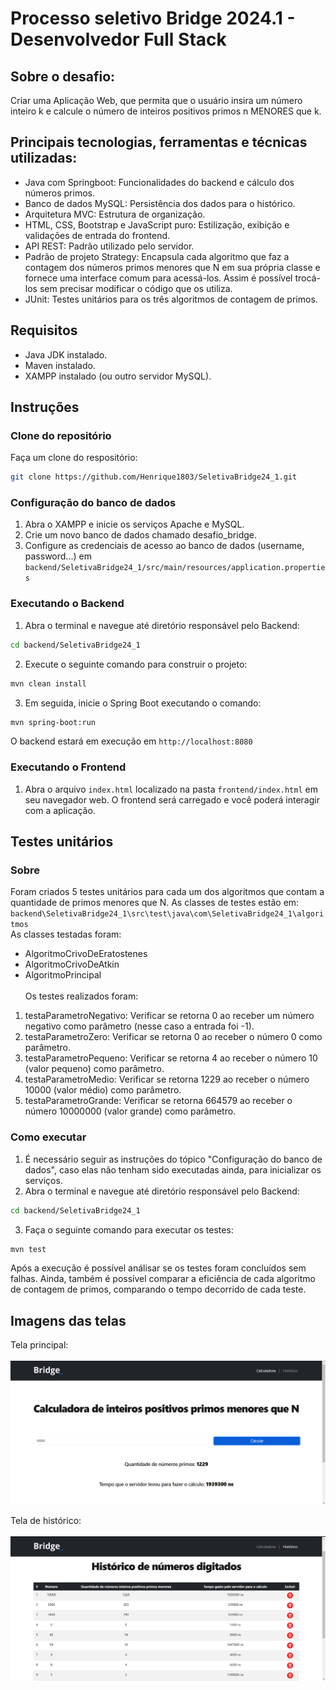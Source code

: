 # Processo seletivo Bridge 2024.1 - Desenvolvedor Full Stack 

## Sobre o desafio:

Criar uma Aplicação Web, que permita que o usuário insira um número
inteiro k e calcule o número de inteiros positivos primos n MENORES que k.

## Principais tecnologias, ferramentas e técnicas utilizadas:
- Java com Springboot: Funcionalidades do backend e cálculo dos números primos.
- Banco de dados MySQL: Persistência dos dados para o histórico.
- Arquitetura MVC: Estrutura de organização.
- HTML, CSS, Bootstrap e JavaScript puro: Estilização, exibição e validações de entrada do frontend.
- API REST: Padrão utilizado pelo servidor.
- Padrão de projeto Strategy: Encapsula cada algoritmo que faz a contagem dos números primos menores que N em sua própria classe
e fornece uma interface comum para acessá-los. Assim é possível trocá-los sem precisar modificar o código que os utiliza.
- JUnit: Testes unitários para os três algoritmos de contagem de primos.

## Requisitos
- Java JDK instalado.
- Maven instalado.
- XAMPP instalado (ou outro servidor MySQL).

## Instruções
### Clone do repositório
Faça um clone do respositório: 
```bash
git clone https://github.com/Henrique1803/SeletivaBridge24_1.git
```
### Configuração do banco de dados
1. Abra o XAMPP e inicie os serviços Apache e MySQL.
2. Crie um novo banco de dados chamado desafio_bridge.
3. Configure as credenciais de acesso ao banco de dados (username, password...) em `backend/SeletivaBridge24_1/src/main/resources/application.properties`

### Executando o Backend
1. Abra o terminal e navegue até diretório responsável pelo Backend:
```bash
cd backend/SeletivaBridge24_1
```
2. Execute o seguinte comando para construir o projeto:
```bash
mvn clean install
```
3. Em seguida, inicie o Spring Boot executando o comando:
```bash
mvn spring-boot:run
```
O backend estará em execução em `http://localhost:8080`

### Executando o Frontend
1. Abra o arquivo `index.html` localizado na pasta `frontend/index.html` em seu navegador web.
O frontend será carregado e você poderá interagir com a aplicação.

## Testes unitários
### Sobre
Foram criados 5 testes unitários para cada um dos algoritmos que contam a quantidade de primos menores que N.
As classes de testes estão em: `backend\SeletivaBridge24_1\src\test\java\com\SeletivaBridge24_1\algoritmos`<br>
As classes testadas foram:
- AlgoritmoCrivoDeEratostenes
- AlgoritmoCrivoDeAtkin
- AlgoritmoPrincipal
<br><br>Os testes realizados foram:
1. testaParametroNegativo: Verificar se retorna 0 ao receber um número negativo como parâmetro (nesse caso a entrada foi -1).
2. testaParametroZero: Verificar se retorna 0 ao receber o número 0 como parâmetro.
3. testaParametroPequeno: Verificar se retorna 4 ao receber o número 10 (valor pequeno) como parâmetro.
4. testaParametroMedio: Verificar se retorna 1229 ao receber o número 10000 (valor médio) como parâmetro.
5. testaParametroGrande: Verificar se retorna 664579 ao receber o número 10000000 (valor grande) como parâmetro.
### Como executar
1. É necessário seguir as instruções do tópico "Configuração do banco de dados", caso elas não tenham sido executadas ainda, para inicializar os serviços.
2. Abra o terminal e navegue até diretório responsável pelo Backend:
```bash
cd backend/SeletivaBridge24_1
```
3. Faça o seguinte comando para executar os testes:
```bash
mvn test
```
Após a execução é possível análisar se os testes foram concluídos sem falhas. Ainda, também é possível
comparar a eficiência de cada algoritmo de contagem de primos, comparando o tempo decorrido de cada teste.

## Imagens das telas

Tela principal:<br><br>
![Print da tela de index.html](print_telas/index.png)  

Tela de histórico:<br><br>
![Print da tela de historico.html](print_telas/historico.png)
